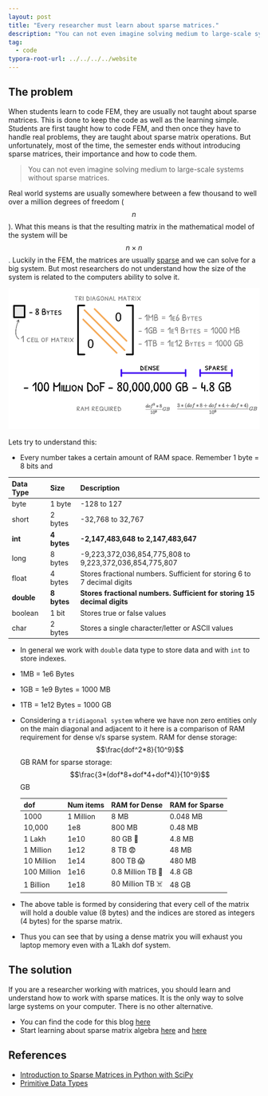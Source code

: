 ```yaml
---
layout: post
title: "Every researcher must learn about sparse matrices."
description: "You can not even imagine solving medium to large-scale systems without sparse matrices."
tag: 
  - code
typora-root-url: ../../../../website
---
```


## The problem

When students learn to code FEM, they are usually not taught about sparse matrices. This is done to keep the code as well as the learning simple. Students are first taught how to code FEM, and then once they have to handle real problems, they are taught about sparse matrix operations. But unfortunately, most of the time, the semester ends without introducing sparse matrices, their importance and how to code them.

> You can not even imagine solving medium to large-scale systems without sparse matrices.

Real world systems are usually somewhere between a few thousand to well over a million degrees of freedom ($$n$$). What this means is that the resulting matrix in the mathematical model of the system will be $$n \times n$$. Luckily in the FEM, the matrices are usually [sparse](https://en.wikipedia.org/wiki/Sparse_matrix) and we can solve for a big system. But most researchers do not understand how the size of the system is related to the computers ability to solve it.

![background](/assets/images/background.png)

Lets try to understand this:

- Every number takes a certain amount of RAM space. Remember 1 byte = 8 bits and

| Data Type  | Size        | Description                                                  |
| :--------- | :---------- | :----------------------------------------------------------- |
| byte       | 1 byte      | -128 to 127                                                  |
| short      | 2 bytes     | -32,768 to 32,767                                            |
| **int**    | **4 bytes** | **-2,147,483,648 to 2,147,483,647**                          |
| long       | 8 bytes     | -9,223,372,036,854,775,808 to 9,223,372,036,854,775,807      |
| float      | 4 bytes     | Stores fractional numbers. Sufficient for storing 6 to 7 decimal digits |
| **double** | **8 bytes** | **Stores fractional numbers. Sufficient for storing 15 decimal digits** |
| boolean    | 1 bit       | Stores true or false values                                  |
| char       | 2 bytes     | Stores a single character/letter or ASCII values             |

- In general we work with `double` data type to store data and with `int` to store indexes.

- 1MB = 1e6 Bytes

- 1GB = 1e9 Bytes = 1000 MB

- 1TB = 1e12 Bytes = 1000 GB

- Considering a `tridiagonal system` where we have non zero entities only on the main diagonal and adjacent to it here is a comparison of RAM requirement for dense v/s sparse system.
  RAM for dense storage: $$\frac{dof^2*8}{10^9}$$GB
  RAM for sparse storage: $$\frac{3*(dof*8+dof*4+dof*4)}{10^9}$$GB

  | dof         | Num items | RAM for Dense | RAM for Sparse |
  | ----------- | --------- | ------ | -------- |
  | 1000        | 1 Million | 8 MB | 0.048 MB |
  | 10,000	    | 1e8		    | 800 MB | 0.48 MB |
  | 1 Lakh   		| 1e10      | 80 GB 🧐 | 4.8 MB |
  | 1 Million   | 1e12      | 8 TB 😨 | 48 MB |
  | 10 Million  | 1e14      | 800 TB 😱 | 480 MB |
  | 100 Million | 1e16      | 0.8 Million TB 🤯 | 4.8 GB |
  | 1 Billion   | 1e18      | 80 Million TB ☠️ | 48 GB |

- The above table is formed by considering that every cell of the matrix will hold a double value (8 bytes) and the indices are stored as integers (4 bytes) for the sparse matrix.

- Thus you can see that by using a dense matrix you will exhaust you laptop memory even with a 1Lakh dof system.

## The solution

If you are a researcher working with matrices, you should learn and understand how to work with sparse matices. It is the only way to solve large systems on your computer. There is no other alternative.

- You can find the code for this blog [here](https://gist.github.com/iitrabhi/39a4a3808635e227d4cc87ac4d47ef9d)
- Start learning about sparse matrix algebra [here](https://www.w3schools.com/python/scipy/scipy_sparse_data.php) and [here](https://cmdlinetips.com/2018/03/sparse-matrices-in-python-with-scipy/)

## References

- [Introduction to Sparse Matrices in Python with SciPy](https://cmdlinetips.com/2018/03/sparse-matrices-in-python-with-scipy/)
- [Primitive Data Types](https://www.w3schools.com/java/java_data_types.asp)
